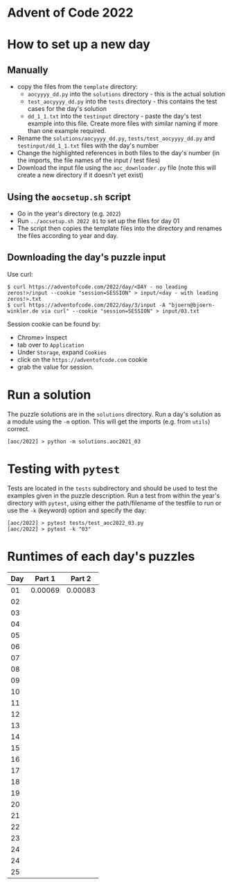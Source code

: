 # Advent of Code 2022

# How to set up a new day

## Manually

-   copy the files from the `template` directory:
    -   `aocyyyy_dd.py` into the `solutions` directory - this is the actual solution
    -   `test_aocyyyy_dd.py` into the `tests` directory - this contains the test cases for the day's solution
    -   `dd_1_1.txt` into the `testinput` directory - paste the day's test example into this file. Create more files with similar naming if more than one example required.
-   Rename the `solutions/aocyyyy_dd.py`, `tests/test_aocyyyy_dd.py` and `testinput/dd_1_1.txt` files with the day's number
-   Change the highlighted references in both files to the day's number (in the imports, the file names of the input / test files)
-   Download the input file using the `aoc_downloader.py` file (note this will create a new directory if it doesn't yet exist)

## Using the `aocsetup.sh` script

-   Go in the year's directory (e.g. `2022`)
-   Run `../aocsetup.sh 2022 01` to set up the files for day 01
-   The script then copies the template files into the directory and renames the files according to year and day.

## Downloading the day's puzzle input

Use curl:

```shell
$ curl https://adventofcode.com/2022/day/<DAY - no leading zeros!>/input --cookie "session=SESSION" > input/<day - with leading zeros!>.txt
$ curl https://adventofcode.com/2022/day/3/input -A "bjoern@bjoern-winkler.de via curl" --cookie "session=SESSION" > input/03.txt
```

Session cookie can be found by:

-   Chrome> Inspect
-   tab over to `Application`
-   Under `Storage`, expand `Cookies`
-   click on the `https://adventofcode.com` cookie
-   grab the value for session.

# Run a solution

The puzzle solutions are in the `solutions` directory. Run a day's solution as a module using the `-m` option. This will get the imports (e.g. from `utils`) correct.

```shell
[aoc/2022] > python -m solutions.aoc2021_03
```

# Testing with `pytest`

Tests are located in the `tests` subdirectory and should be used to test the examples given in the puzzle description. Run a test from within the year's directory with `pytest`, using either the path/filename of the testfile to run or use the `-k` (keyword) option and specify the day:

```shell
[aoc/2022] > pytest tests/test_aoc2022_03.py
[aoc/2022] > pytest -k "03"
```

# Runtimes of each day's puzzles

| Day | Part 1  | Part 2  |
| --- | ------- | ------- |
| 01  | 0.00069 | 0.00083 |
| 02  |         |         |
| 03  |         |         |
| 04  |         |         |
| 05  |         |         |
| 06  |         |         |
| 07  |         |         |
| 08  |         |         |
| 09  |         |         |
| 10  |         |         |
| 11  |         |         |
| 12  |         |         |
| 13  |         |         |
| 14  |         |         |
| 15  |         |         |
| 16  |         |         |
| 17  |         |         |
| 18  |         |         |
| 19  |         |         |
| 20  |         |         |
| 21  |         |         |
| 22  |         |         |
| 23  |         |         |
| 24  |         |         |
| 24  |         |         |
| 25  |         |         |
